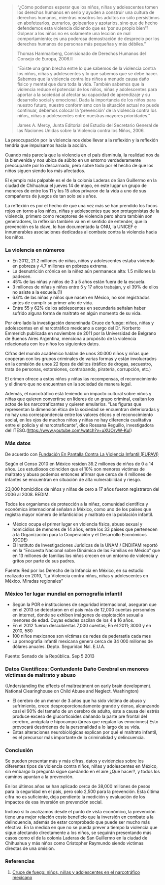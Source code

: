 
> “¿Cómo podemos esperar que los niños, niñas y adolescentes tomen los derechos humanos en serio y ayuden a construir una cultura de derechos humanos, mientras nosotros los adultos no sólo persistimos en abofetearlos, zurrarlos, golpearlos y azotarlos, sino que de hecho defendemos esta violencia diciendo que es ‘por su propio bien’? Golpear a los niños no es solamente una lección de mal comportamiento; es una poderosa demostración de desprecio por los derechos humanos de personas más pequeñas y más débiles.”
>
> Thomas Hammarberg, Comisionado de Derechos Humanos del Consejo de Europa, 2006.II

> “Existe una gran brecha entre lo que sabemos de la violencia contra los niños, niñas y adolescentes y lo que sabemos que se debe hacer. Sabemos que la violencia contra los niños a menudo causa daño físico y mental que dura toda la vida. También sabemos que la violencia reduce el potencial de los niños, niñas y adolescentes para aportar a la sociedad al afectar su capacidad de aprendizaje y su desarrollo social y emocional. Dada la importancia de los niños para nuestro futuro, nuestro conformismo con la situación actual no puede continuar, debemos colocar la ‘prevención’ de la violencia contra los niños, niñas y adolescentes entre nuestras mayores prioridades.”
>
> James A. Mercy, Junta Editorial del Estudio del Secretario General de las Naciones Unidas sobre la Violencia contra los Niños, 2006.

La preocupación por la violencia nos debe llevar a la reflexión y la reflexión tendría que impulsarnos hacia la acción.

Cuando más parecía que la violencia en el país disminuía, la realidad nos da la bienvenida y nos ubica de súbito en un entorno verdaderamente preocupante por lo descarnado, pero sobre todo por el hecho de que los niños siguen siendo los más afectados.

El ejemplo más palpable es el de la colonia Laderas de San Guillermo en la ciudad de Chihuahua el jueves 14 de mayo, en este lugar un grupo de menores de entre los 11 y los 15 años privaron de la vida a uno de sus compañeros de juegos de tan solo seis años.

La reflexión es por el hecho de que una vez más se han prendido los focos rojos en torno a los niños, niñas y adolescentes que son protagonistas de la violencia, primero como receptores de violencia pero ahora también son generadores, la reflexión también va en el sentido de entender, que la prevención es la clave, lo han documentado la ONU, la UNICEF  e innumerables asociaciones dedicadas al combate contra la violencia hacia los niños.

### La violencia en números

* En 2012,  21.2 millones de niñas, niños y adolescentes estaba viviendo en pobreza y  4.7 millones en pobreza extrema.
* La desnutrición crónica en la niñez aún permanece alta: 1.5 millones la padecen.
* 45% de las niñas y niños de 3 a 5 años están fuera de la escuela.
* 3 millones de niñas y niños entre 5 y 17 años trabajan, y el 39% de ellos no asiste a la escuela.(1)
* 6.6%  de las niñas y niños que nacen en México, no son registrados antes de cumplir su primer año de vida.
* Entre 55 y 62%  de los adolescentes en secundaria señalan haber sufrido alguna forma de maltrato en algún momento de su vida.

Por otro lado la investigación denominada Cruce de fuego: niños, niñas y adolescentes    en el narcotráfico mexicano a cargo del Dr. Norberto Emmerich publicada en noviembre de 2011 por la Universidad de Belgrano de Buenos Aires  Argentina, menciona a propósito de la violencia relacionada con los niños  los siguientes datos.

Cifras del mundo académico hablan de unos 30.000 niños y niñas que cooperan con los grupos criminales de varias formas y están involucrados en la comisión de unos 22 tipos de delitos (tráfico de drogas, secuestro, trata de personas, extorsiones, contrabando, piratería, corrupción, etc.)

El crimen ofrece a estos niños y niñas las recompensas, el reconocimiento y el dinero que no encuentran en la sociedad de manera legal.

Además, el narcotráfico está teniendo un impacto cultural sobre niños y niñas que quieren convertirse en líderes de un grupo criminal, exaltan los actos de los narcotraficantes y quieren emularlos. “Las figuras que representan la dimensión ética de la sociedad se encuentran deterioradas y no hay una correspondencia entre los valores éticos y el reconocimiento social, en los ojos de muchos niños y niñas no hay diferencia cualitativa entre el policía y el narcotraficante”, dice Rossana Reguillo, investigadora del ITESO.(https://www.youtube.com/watch?v=uXUOrvW-KuI)

### Más datos

De acuerdo con [Fundación En Pantalla Contra La Violencia Infantil (FUPAVI)](http://www.fundacionenpantalla.org/)

Según el Censo 2010 en México residen 39.2 millones de niños de 0 a 14 años. Los estudiosos coinciden que el 10% son menores víctimas de maltrato y abuso podemos entonces afirmar que cerca de 4 millones de infantes se encuentran en situación de alta vulnerabilidad y riesgo.

23,000 homicidios de niños y niñas de cero a 17 años fueron registraron del 2006 al 2008. REDIM.

Todos los organismos de protección a la niñez, comunidad científica y económica internacional señalan a México, como uno de los países que registra mayor número de infanticidios y maltrato en la población infantil.

* México ocupa el primer lugar en violencia física, abuso sexual y homicidios de menores de 14 años, entre los 33 países que pertenecen a la Organización para la Cooperación y el Desarrollo Económicos (OCDE)
* El Instituto de Investigaciones Jurídicas de la UNAM / ENDIFAM reportó en la “Encuesta Nacional sobre Dinámica de las Familias en México” que en 13 millones de familias los niños crecen en un entorno de violencia y gritos por parte de sus padres.

Fuente: Red por los Derecho de la Infancia en México, en su estudio realizado en 2010, “La Violencia contra niños, niñas y adolescentes en México. Miradas regionales”

### México 1er lugar mundial en pornografía infantil

* Según la PGR e instituciones de seguridad internacional, aseguran que en el 2013 se detectaron en el país más de 12,000 cuentas personales en internet, donde se exhiben imágenes de explotación sexual a menores de edad. Cuyas edades oscilan de los 4 a 16 años.
* En el 2012 fueron descubiertas 7,000 cuentas; En el 2011; 3000 y en 2010, 580
* 100 niños mexicanos son víctimas de redes de pederastia cada mes
* La pornografía infantil mexicana genera cerca de 34 000 millones de dólares anuales. Depto. Seguridad Nal. E.U.A.

Fuente: Senado de la República. Sep 5 2013

### Datos Científicos: Contundente Daño Cerebral en menores víctimas de maltrato y abuso

(Understanding the effects of maltreatment on early brain development. National Clearinghouse on Child Abuse and Neglect. Washington)

* El cerebro de un menor de 3 años que ha sido víctima de abuso y sufrimiento, crece desproporcionadamente grande y denso, alcanzando casi el 90% del tamaño de un cerebro de adulto, éste a causa del estrés produce exceso de glucorticoides dañando la parte pre frontal del cerebro, amígdala e hipocampo (áreas que regulan las emociones) Esto provocará desórdenes de la personalidad a lo largo de su vida.
* Estas alteraciones neurobiológicas explican por qué el maltrato infantil, es el precursor más importante de la criminalidad y delincuencia.

### Conclusión

Se pueden presentar más y más cifras, datos y evidencias sobre los diferentes tipos de violencia contra niños, niñas y adolescentes en México, sin embargo la pregunta sigue quedando en el aire ¿Qué hacer?, y  todos los caminos apuntan a la prevención.

En los últimos años se han aplicado cerca de 38,000 millones de pesos para la seguridad en el país, pero solo 2,500 para la prevención. Esta última cifra no es suficiente, deja pendiente la medición y evaluación de los impactos de esa inversión en prevención social.

Incluso si lo analizamos desde el punto de vista económico, la prevención tiene una mejor relación costo beneficio que la inversión en combate a la delincuencia, además de estar comprobado que puede ser mucho más efectiva. En la medida en que no se pueda prever a tiempo la violencia que sigue afectando directamente a los niños, se seguirán presentando más casos como el de la colonia Laderas de San Guillermo en la ciudad de Chihuahua y más niños como Cristopher Raymundo siendo víctimas directas de una omisión.

### Referencias

1. [Cruce de fuego: niños, niñas y adolescentes en el narcotráfico mexicano](https://www.academia.edu/2444596/Cruce_de_fuego_ni%C3%B1os_ni%C3%B1as_y_adolescentes_en_el_narcotrafico_mexicano)
